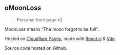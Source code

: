 ##  oMoonLoss
> Personal front page v2

MoonLoss means "The moon forgot to be full".

Hosted on [Cloudflare Pages](https://pages.cloudflare.com), made with [React.js](https://reactjs.org) & [Vite](https://vitejs.dev).

Source code hosted on Github.